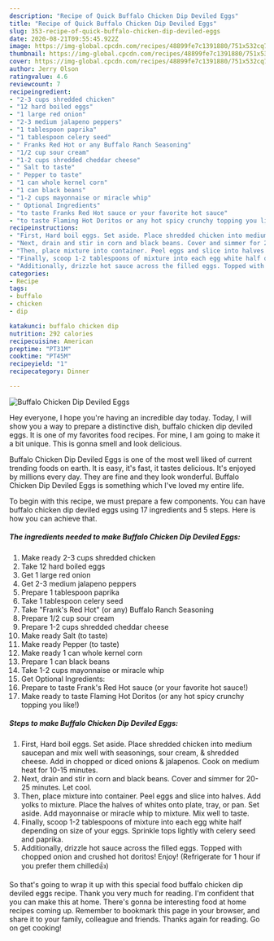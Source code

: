 ```yaml
---
description: "Recipe of Quick Buffalo Chicken Dip Deviled Eggs"
title: "Recipe of Quick Buffalo Chicken Dip Deviled Eggs"
slug: 353-recipe-of-quick-buffalo-chicken-dip-deviled-eggs
date: 2020-08-21T09:55:45.922Z
image: https://img-global.cpcdn.com/recipes/48899fe7c1391880/751x532cq70/buffalo-chicken-dip-deviled-eggs-recipe-main-photo.jpg
thumbnail: https://img-global.cpcdn.com/recipes/48899fe7c1391880/751x532cq70/buffalo-chicken-dip-deviled-eggs-recipe-main-photo.jpg
cover: https://img-global.cpcdn.com/recipes/48899fe7c1391880/751x532cq70/buffalo-chicken-dip-deviled-eggs-recipe-main-photo.jpg
author: Jerry Olson
ratingvalue: 4.6
reviewcount: 7
recipeingredient:
- "2-3 cups shredded chicken"
- "12 hard boiled eggs"
- "1 large red onion"
- "2-3 medium jalapeno peppers"
- "1 tablespoon paprika"
- "1 tablespoon celery seed"
- " Franks Red Hot or any Buffalo Ranch Seasoning"
- "1/2 cup sour cream"
- "1-2 cups shredded cheddar cheese"
- " Salt to taste"
- " Pepper to taste"
- "1 can whole kernel corn"
- "1 can black beans"
- "1-2 cups mayonnaise or miracle whip"
- " Optional Ingredients"
- "to taste Franks Red Hot sauce or your favorite hot sauce"
- "to taste Flaming Hot Doritos or any hot spicy crunchy topping you like"
recipeinstructions:
- "First, Hard boil eggs. Set aside. Place shredded chicken into medium saucepan and mix well with seasonings, sour cream, &amp; shredded cheese. Add in chopped or diced onions &amp; jalapenos. Cook on medium heat for 10-15 minutes."
- "Next, drain and stir in corn and black beans. Cover and simmer for 20-25 minutes. Let cool."
- "Then, place mixture into container. Peel eggs and slice into halves. Add yolks to mixture. Place the halves of whites onto plate, tray, or pan. Set aside. Add mayonnaise or miracle whip to mixture. Mix well to taste."
- "Finally, scoop 1-2 tablespoons of mixture into each egg white half depending on size of your eggs. Sprinkle tops lightly with celery seed and paprika."
- "Additionally, drizzle hot sauce across the filled eggs. Topped with chopped onion and crushed hot doritos! Enjoy! (Refrigerate for 1 hour if you prefer them chilled👍)"
categories:
- Recipe
tags:
- buffalo
- chicken
- dip

katakunci: buffalo chicken dip 
nutrition: 292 calories
recipecuisine: American
preptime: "PT31M"
cooktime: "PT45M"
recipeyield: "1"
recipecategory: Dinner

---
```



![Buffalo Chicken Dip Deviled Eggs](https://img-global.cpcdn.com/recipes/48899fe7c1391880/751x532cq70/buffalo-chicken-dip-deviled-eggs-recipe-main-photo.jpg)

Hey everyone, I hope you're having an incredible day today. Today, I will show you a way to prepare a distinctive dish, buffalo chicken dip deviled eggs. It is one of my favorites food recipes. For mine, I am going to make it a bit unique. This is gonna smell and look delicious.

Buffalo Chicken Dip Deviled Eggs is one of the most well liked of current trending foods on earth. It is easy, it's fast, it tastes delicious. It's enjoyed by millions every day. They are fine and they look wonderful. Buffalo Chicken Dip Deviled Eggs is something which I've loved my entire life.




To begin with this recipe, we must prepare a few components. You can have buffalo chicken dip deviled eggs using 17 ingredients and 5 steps. Here is how you can achieve that.

##### The ingredients needed to make Buffalo Chicken Dip Deviled Eggs:

1. Make ready 2-3 cups shredded chicken
1. Take 12 hard boiled eggs
1. Get 1 large red onion
1. Get 2-3 medium jalapeno peppers
1. Prepare 1 tablespoon paprika
1. Take 1 tablespoon celery seed
1. Take  &#34;Frank&#39;s Red Hot&#34; (or any) Buffalo Ranch Seasoning
1. Prepare 1/2 cup sour cream
1. Prepare 1-2 cups shredded cheddar cheese
1. Make ready  Salt (to taste)
1. Make ready  Pepper (to taste)
1. Make ready 1 can whole kernel corn
1. Prepare 1 can black beans
1. Take 1-2 cups mayonnaise or miracle whip
1. Get  Optional Ingredients:
1. Prepare to taste Frank&#39;s Red Hot sauce (or your favorite hot sauce!)
1. Make ready to taste Flaming Hot Doritos (or any hot spicy crunchy topping you like!)




##### Steps to make Buffalo Chicken Dip Deviled Eggs:

1. First, Hard boil eggs. Set aside. Place shredded chicken into medium saucepan and mix well with seasonings, sour cream, &amp; shredded cheese. Add in chopped or diced onions &amp; jalapenos. Cook on medium heat for 10-15 minutes.
1. Next, drain and stir in corn and black beans. Cover and simmer for 20-25 minutes. Let cool.
1. Then, place mixture into container. Peel eggs and slice into halves. Add yolks to mixture. Place the halves of whites onto plate, tray, or pan. Set aside. Add mayonnaise or miracle whip to mixture. Mix well to taste.
1. Finally, scoop 1-2 tablespoons of mixture into each egg white half depending on size of your eggs. Sprinkle tops lightly with celery seed and paprika.
1. Additionally, drizzle hot sauce across the filled eggs. Topped with chopped onion and crushed hot doritos! Enjoy! (Refrigerate for 1 hour if you prefer them chilled👍)




So that's going to wrap it up with this special food buffalo chicken dip deviled eggs recipe. Thank you very much for reading. I'm confident that you can make this at home. There's gonna be interesting food at home recipes coming up. Remember to bookmark this page in your browser, and share it to your family, colleague and friends. Thanks again for reading. Go on get cooking!
